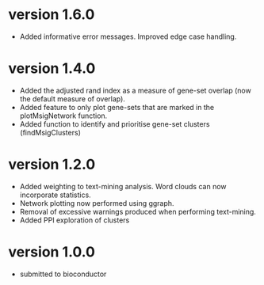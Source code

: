 # version 1.6.0

* Added informative error messages. Improved edge case handling.

# version 1.4.0

* Added the adjusted rand index as a measure of gene-set overlap (now the default measure of overlap).
* Added feature to only plot gene-sets that are marked in the plotMsigNetwork function.
* Added function to identify and prioritise gene-set clusters (findMsigClusters)

# version 1.2.0

* Added weighting to text-mining analysis. Word clouds can now incorporate statistics.
* Network plotting now performed using ggraph.
* Removal of excessive warnings produced when performing text-mining.
* Added PPI exploration of clusters

# version 1.0.0

* submitted to bioconductor